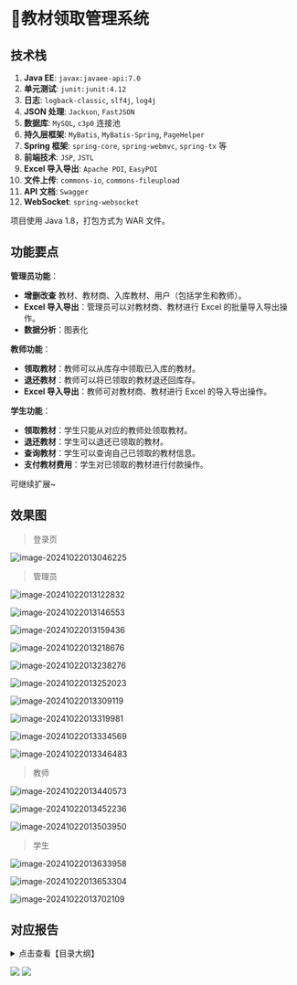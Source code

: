# 📕教材领取管理系统

<SlideProtected>

<MyGlobalComponent />

## 技术栈

1. **Java EE**: `javax:javaee-api:7.0`
2. **单元测试**: `junit:junit:4.12`
3. **日志**: `logback-classic`, `slf4j`, `log4j`
4. **JSON 处理**: `Jackson`, `FastJSON`
5. **数据库**: `MySQL`, `c3p0` 连接池
6. **持久层框架**: `MyBatis`, `MyBatis-Spring`, `PageHelper`
7. **Spring 框架**: `spring-core`, `spring-webmvc`, `spring-tx` 等
8. **前端技术**: `JSP`, `JSTL`
9. **Excel 导入导出**: `Apache POI`, `EasyPOI`
10. **文件上传**: `commons-io`, `commons-fileupload`
11. **API 文档**: `Swagger`
12. **WebSocket**: `spring-websocket`

项目使用 Java 1.8，打包方式为 WAR 文件。

## 功能要点

**管理员功能**：

- **增删改查** 教材、教材商、入库教材、用户（包括学生和教师）。
- **Excel 导入导出**：管理员可以对教材商、教材进行 Excel 的批量导入导出操作。
- **数据分析**：图表化

**教师功能**：

- **领取教材**：教师可以从库存中领取已入库的教材。
- **退还教材**：教师可以将已领取的教材退还回库存。
- **Excel 导入导出**：教师可对教材商、教材进行 Excel 的导入导出操作。

**学生功能**：

- **领取教材**：学生只能从对应的教师处领取教材。
- **退还教材**：学生可以退还已领取的教材。
- **查询教材**：学生可以查询自己已领取的教材信息。
- **支付教材费用**：学生对已领取的教材进行付款操作。

可继续扩展~



## 效果图


> 登录页

![image-20241022013046225](http://cdn.qiniu.liyansheng.top/img/image-20241022013046225.png)



> 管理员

![image-20241022013122832](http://cdn.qiniu.liyansheng.top/img/image-20241022013122832.png)

![image-20241022013146553](http://cdn.qiniu.liyansheng.top/img/image-20241022013146553.png)

![image-20241022013159436](http://cdn.qiniu.liyansheng.top/img/image-20241022013159436.png)

![image-20241022013218676](http://cdn.qiniu.liyansheng.top/img/image-20241022013218676.png)

![image-20241022013238276](http://cdn.qiniu.liyansheng.top/img/image-20241022013238276.png)

![image-20241022013252023](http://cdn.qiniu.liyansheng.top/img/image-20241022013252023.png)

![image-20241022013309119](http://cdn.qiniu.liyansheng.top/img/image-20241022013309119.png)

![image-20241022013319981](http://cdn.qiniu.liyansheng.top/img/image-20241022013319981.png)

![image-20241022013334569](http://cdn.qiniu.liyansheng.top/img/image-20241022013334569.png)

![image-20241022013346483](http://cdn.qiniu.liyansheng.top/img/image-20241022013346483.png)

> 教师

![image-20241022013440573](http://cdn.qiniu.liyansheng.top/img/image-20241022013440573.png)

![image-20241022013452236](http://cdn.qiniu.liyansheng.top/img/image-20241022013452236.png)

![image-20241022013503950](http://cdn.qiniu.liyansheng.top/img/image-20241022013503950.png)

> 学生

![image-20241022013633958](http://cdn.qiniu.liyansheng.top/img/image-20241022013633958.png)

![image-20241022013653304](http://cdn.qiniu.liyansheng.top/img/image-20241022013653304.png)

![image-20241022013702109](http://cdn.qiniu.liyansheng.top/img/image-20241022013702109.png)

<FloatingImage src="http://cdn.qiniu.liyansheng.top/img/20241022020030.png" alt="扫码获取" />


## 对应报告

<details>
  <summary>点击查看【目录大纲】</summary>

  1. 实验目的  
  2. 实验背景  
  3. 开发环境  
  4. 需求分析  
  5. 系统流程  
  6. 数据库设计  
  7. 系统实现  
     - 项目结构  
     - 实现效果  
  8. 重点代码  
  9. 总结  

</details>


![](http://cdn.qiniu.liyansheng.top/img/20241115155323.png)
![](http://cdn.qiniu.liyansheng.top/img/20241115155205.png)

</SlideProtected>